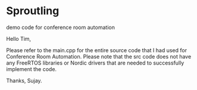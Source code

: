 # Sproutling
demo code  for conference room automation


Hello Tim,

Please refer to the main.cpp for the entire source code that I had used for Conference Room Automation. Please note that the src code 
does not have any FreeRTOS libraries or Nordic drivers that are needed to successfully implement the code.

Thanks,
Sujay.
